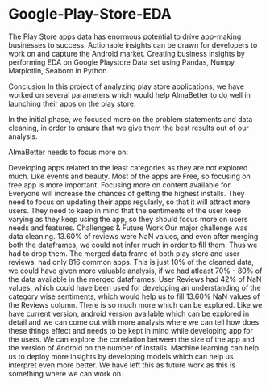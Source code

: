 # Google-Play-Store-EDA
The Play Store apps data has enormous potential to drive app-making businesses to success. Actionable insights can be drawn for developers to work on and capture the Android market. Creating business insights by performing EDA on Google Playstore Data set using Pandas, Numpy, Matplotlin, Seaborn in Python.

Conclusion
In this project of analyzing play store applications, we have worked on several parameters which would help AlmaBetter to do well in launching their apps on the play store.

In the initial phase, we focused more on the problem statements and data cleaning, in order to ensure that we give them the best results out of our analysis.

AlmaBetter needs to focus more on:

Developing apps related to the least categories as they are not explored much. Like events and beauty.
Most of the apps are Free, so focusing on free app is more important.
Focusing more on content available for Everyone will increase the chances of getting the highest installs.
They need to focus on updating their apps regularly, so that it will attract more users.
They need to keep in mind that the sentiments of the user keep varying as they keep using the app, so they should focus more on users needs and features.
Challenges & Future Work
Our major challenge was data cleaning.
13.60% of reviews were NaN values, and even after merging both the dataframes, we could not infer much in order to fill them. Thus we had to drop them.
The merged data frame of both play store and user reviews, had only 816 common apps. This is just 10% of the cleaned data, we could have given more valuable analysis, if we had atleast 70% - 80% of the data available in the merged dataframes.
User Reviews had 42% of NaN values, which could have been used for developing an understanding of the category wise sentiments, which would help us to fill 13.60% NaN values of the Reviews column.
There is so much more which can be explored. Like we have current version, android version available which can be explored in detail and we can come out with more analysis where we can tell how does these things effect and needs to be kept in mind while developing app for the users.
We can explore the correlation between the size of the app and the version of Android on the number of installs.
Machine learning can help us to deploy more insights by developing models which can help us interpret even more better. We have left this as future work as this is something where we can work on.

